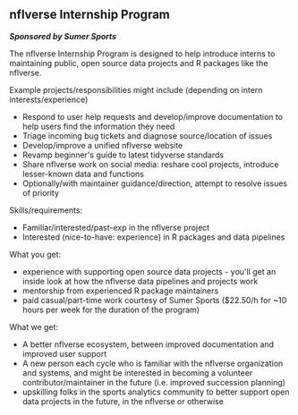## nflverse Internship Program 

***Sponsored by Sumer Sports***

The nflverse Internship Program is designed to help introduce interns to maintaining public, open source data projects and 
R packages like the nflverse. 

Example projects/responsibilities might include (depending on intern interests/experience)
- Respond to user help requests and develop/improve documentation to help users find the information they need
- Triage incoming bug tickets and diagnose source/location of issues
- Develop/improve a unified nflverse website
- Revamp beginner's guide to latest tidyverse standards
- Share nflverse work on social media: reshare cool projects, introduce lesser-known data and functions
- Optionally/with maintainer guidance/direction, attempt to resolve issues of priority

Skills/requirements:
- Familiar/interested/past-exp in the nflverse project
- Interested (nice-to-have: experience) in R packages and data pipelines

What you get: 
- experience with supporting open source data projects - you'll get an inside look at how the nflverse data pipelines and projects work
- mentorship from experienced R package maintainers
- paid casual/part-time work courtesy of Sumer Sports ($22.50/h for ~10 hours per week for the duration of the program)

What we get:
- A better nflverse ecosystem, between improved documentation and improved user support
- A new person each cycle who is familiar with the nflverse organization and systems, and might be interested in becoming a volunteer
  contributor/maintainer in the future (i.e. improved succession planning)
- upskilling folks in the sports analytics community to better support open data projects in the future, in the nflverse or otherwise
